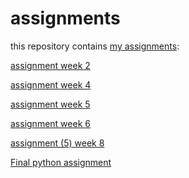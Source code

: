 # assignments
this repository contains [my assignments](https://github.com/BartvanVlijmen/assignments):

[assignment week 2](https://github.com/BartvanVlijmen/assignments/blob/master/Assignment%2Bweek%2B2.ipynb)

[assignment week 4](https://github.com/BartvanVlijmen/assignments/blob/master/Assignment_week_4%2B%25281%2529.ipynb)

[assignment week 5](https://github.com/BartvanVlijmen/assignments/blob/master/Assignment%2Bweek%2B5%2B%2528done%2529.ipynb)

[assignment week 6](https://github.com/BartvanVlijmen/assignments/blob/master/Assignment%204%20(done).ipynb)

[assignment (5) week 8](https://github.com/BartvanVlijmen/assignments/blob/master/Assignment%20for%20week%208(done).ipynb)

[Final python assignment](https://github.com/BartvanVlijmen/assignments/blob/master/Final_Assignment_Python_1_BartvanVlijmen.ipynb)
